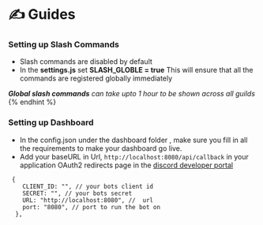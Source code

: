 # ✍ Guides

### Setting up Slash Commands

- Slash commands are disabled by default
- In the **settings.js** set **SLASH_GLOBLE = true**  This will ensure that all the commands are registered globally immediately


_**Global slash commands** can take upto 1 hour to be shown across all guilds_
{% endhint %}

### Setting up Dashboard

- In the config.json under the dashboard folder , make sure you fill in all the requirements to make your dashboard go live.
- Add your baseURL in Url, `http://localhost:8080/api/callback` in your application OAuth2 redirects page in the [discord developer portal](https://discord.com/developers/applications)

```
 {
    CLIENT_ID: "", // your bots client id
    SECRET: "", // your bots secret
    URL: "http://localhost:8080", //  url
    port: "8080", // port to run the bot on
  },
```


